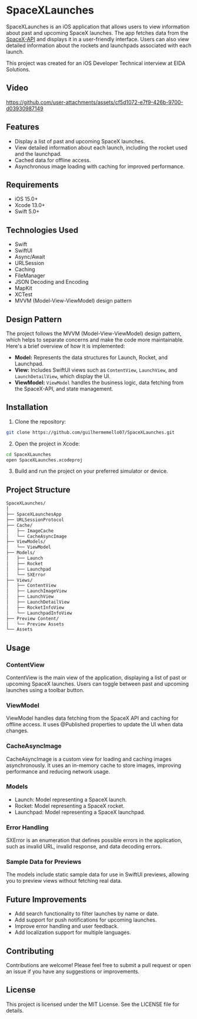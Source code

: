 # SpaceXLaunches
SpaceXLaunches is an iOS application that allows users to view information about past and upcoming SpaceX launches. The app fetches data from the [SpaceX-API](https://github.com/r-spacex/SpaceX-API) and displays it in a user-friendly interface. Users can also view detailed information about the rockets and launchpads associated with each launch.

This project was created for an iOS Developer Technical interview at EIDA Solutions.

## Video 



https://github.com/user-attachments/assets/cf5d1072-e7f9-426b-9700-d03930987149


## Features

* Display a list of past and upcoming SpaceX launches.
* View detailed information about each launch, including the rocket used and the launchpad.
* Cached data for offline access.
* Asynchronous image loading with caching for improved performance.

## Requirements

* iOS 15.0+
* Xcode 13.0+
* Swift 5.0+

## Technologies Used

- Swift
- SwiftUI
- Async/Await
- URLSession
- Caching
- FileManager
- JSON Decoding and Encoding
- MapKit
- XCTest
- MVVM (Model-View-ViewModel) design pattern

## Design Pattern

The project follows the MVVM (Model-View-ViewModel) design pattern, which helps to separate concerns and make the code more maintainable. Here's a brief overview of how it is implemented:

- **Model:** Represents the data structures for Launch, Rocket, and Launchpad.
- **View:** Includes SwiftUI views such as `ContentView`, `LaunchView`, and `LaunchDetailView`, which display the UI.
- **ViewModel:** `ViewModel` handles the business logic, data fetching from the SpaceX-API, and state management.

## Installation

1. Clone the repository:
```bash
git clone https://github.com/guilhermemello07/SpaceXLaunches.git
```
2. Open the project in Xcode:
```bash
cd SpaceXLaunches
open SpaceXLaunches.xcodeproj
```

3. Build and run the project on your preferred simulator or device.

## Project Structure
```bash
SpaceXLaunches/
│
├── SpaceXLaunchesApp      
├── URLSessionProtocol    
├── Cache/
│   ├── ImageCache
│   └── CacheAsyncImage
├── ViewModels/
│   └── ViewModel               
├── Models/
│   ├── Launch
│   ├── Rocket
│   ├── Launchpad
│   └── SXError            
├── Views/
│   ├── ContentView
│   ├── LaunchImageView
│   ├── LaunchView
│   ├── LaunchDetailView
│   ├── RocketInfoView
│   └── LaunchpadInfoView
├── Preview Content/
│   └── Preview Assets  
└── Assets
```

## Usage

### ContentView
ContentView is the main view of the application, displaying a list of past or upcoming SpaceX launches. Users can toggle between past and upcoming launches using a toolbar button.

### ViewModel
ViewModel handles data fetching from the SpaceX API and caching for offline access. It uses @Published properties to update the UI when data changes.

### CacheAsyncImage
CacheAsyncImage is a custom view for loading and caching images asynchronously. It uses an in-memory cache to store images, improving performance and reducing network usage.

### Models
* Launch: Model representing a SpaceX launch.
* Rocket: Model representing a SpaceX rocket.
* Launchpad: Model representing a SpaceX launchpad.

### Error Handling
SXError is an enumeration that defines possible errors in the application, such as invalid URL, invalid response, and data decoding errors.

### Sample Data for Previews
The models include static sample data for use in SwiftUI previews, allowing you to preview views without fetching real data.

## Future Improvements
* Add search functionality to filter launches by name or date.
* Add support for push notifications for upcoming launches.
* Improve error handling and user feedback.
* Add localization support for multiple languages.

## Contributing
Contributions are welcome! Please feel free to submit a pull request or open an issue if you have any suggestions or improvements.

## License
This project is licensed under the MIT License. See the LICENSE file for details.
